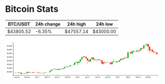 # Bitcoin Stats

BTC/USDT|24h change|24h high|24h low|
|---|---|---|---|
|$43805.52|-6.35%|$47557.14|$43000.00|

<img src="./chart.svg">
